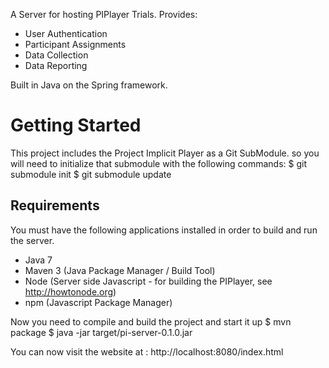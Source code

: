 
A Server for hosting PIPlayer Trials.  Provides:
* User Authentication
* Participant Assignments
* Data Collection
* Data Reporting

Built in Java on the Spring framework.

Getting Started
===============
This project includes the Project Implicit Player as a Git SubModule.  so you will need to initialize that submodule with the following
commands:
$ git submodule init
$ git submodule update

Requirements
---------------
You must have the following applications installed in order to build and run the server.
* Java 7
* Maven 3 (Java Package Manager / Build Tool)
* Node (Server side Javascript - for building the PIPlayer, see http://howtonode.org)
* npm (Javascript Package Manager)


Now you need to compile and build the project and start it up
$ mvn package 
$ java -jar target/pi-server-0.1.0.jar

You can now visit the website at : http://localhost:8080/index.html

